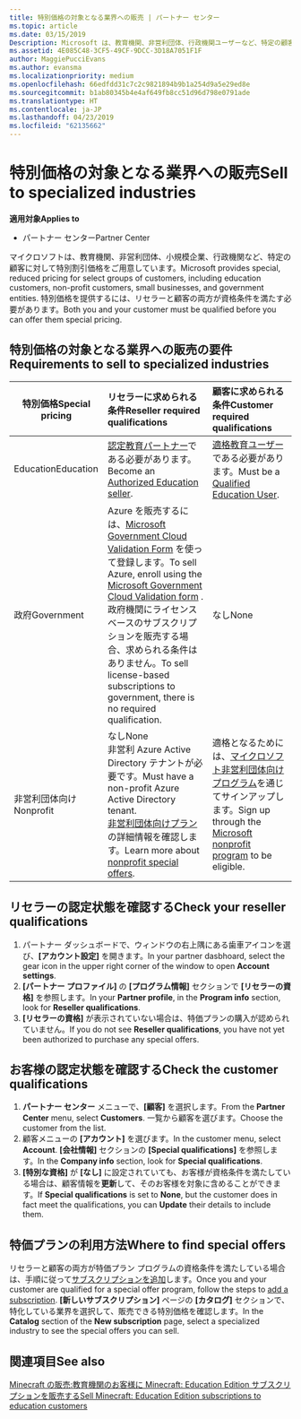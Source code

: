 ```yaml
---
title: 特別価格の対象となる業界への販売 | パートナー センター
ms.topic: article
ms.date: 03/15/2019
Description: Microsoft は、教育機関、非営利団体、行政機関ユーザーなど、特定の顧客に対して特別割引価格をご用意しています。
ms.assetid: 4E085C48-3CF5-49CF-9DCC-3D18A7051F1F
author: MaggiePucciEvans
ms.author: evansma
ms.localizationpriority: medium
ms.openlocfilehash: 66edfdd31c7c2c9821894b9b1a254d9a5e29ed8e
ms.sourcegitcommit: b1ab80345b4e4af649fb8cc51d96d798e0791ade
ms.translationtype: HT
ms.contentlocale: ja-JP
ms.lasthandoff: 04/23/2019
ms.locfileid: "62135662"
---
```

# <a name="sell-to-specialized-industries"></a><span data-ttu-id="e345d-103">特別価格の対象となる業界への販売</span><span class="sxs-lookup"><span data-stu-id="e345d-103">Sell to specialized industries</span></span>

<span data-ttu-id="e345d-104">**適用対象**</span><span class="sxs-lookup"><span data-stu-id="e345d-104">**Applies to**</span></span>

-  <span data-ttu-id="e345d-105">パートナー センター</span><span class="sxs-lookup"><span data-stu-id="e345d-105">Partner Center</span></span>

<span data-ttu-id="e345d-106">マイクロソフトは、教育機関、非営利団体、小規模企業、行政機関など、特定の顧客に対して特別割引価格をご用意しています。</span><span class="sxs-lookup"><span data-stu-id="e345d-106">Microsoft provides special, reduced pricing for select groups of customers, including education customers, non-profit customers, small businesses, and government entities.</span></span> <span data-ttu-id="e345d-107">特別価格を提供するには、リセラーと顧客の両方が資格条件を満たす必要があります。</span><span class="sxs-lookup"><span data-stu-id="e345d-107">Both you and your customer must be qualified before you can offer them special pricing.</span></span> 

## <a name="requirements-to-sell-to-specialized-industries"></a><span data-ttu-id="e345d-108">特別価格の対象となる業界への販売の要件</span><span class="sxs-lookup"><span data-stu-id="e345d-108">Requirements to sell to specialized industries</span></span>

|<span data-ttu-id="e345d-109">**特別価格**</span><span class="sxs-lookup"><span data-stu-id="e345d-109">**Special pricing**</span></span>   |<span data-ttu-id="e345d-110">**リセラーに求められる条件**</span><span class="sxs-lookup"><span data-stu-id="e345d-110">**Reseller required qualifications**</span></span>   |<span data-ttu-id="e345d-111">**顧客に求められる条件**</span><span class="sxs-lookup"><span data-stu-id="e345d-111">**Customer required qualifications**</span></span>   |
|----------------------------|:---------------------------------|:------------------------------------------|
|<span data-ttu-id="e345d-112">Education</span><span class="sxs-lookup"><span data-stu-id="e345d-112">Education</span></span>   |<span data-ttu-id="e345d-113">[認定教育パートナー](https://www.mepn.com)である必要があります。</span><span class="sxs-lookup"><span data-stu-id="e345d-113">Become an [Authorized Education seller](https://www.mepn.com).</span></span>   | <span data-ttu-id="e345d-114">[適格教育ユーザー](https://www.microsoftvolumelicensing.com/DocumentSearch.aspx?Mode=3&DocumentTypeId=7)である必要があります。</span><span class="sxs-lookup"><span data-stu-id="e345d-114">Must be a [Qualified Education User](https://www.microsoftvolumelicensing.com/DocumentSearch.aspx?Mode=3&DocumentTypeId=7).</span></span>   |
|<span data-ttu-id="e345d-115">政府</span><span class="sxs-lookup"><span data-stu-id="e345d-115">Government</span></span>   |<span data-ttu-id="e345d-116">Azure を販売するには、[Microsoft Government Cloud Validation Form](https://azuregov.microsoft.com/csp) を使って登録します。</span><span class="sxs-lookup"><span data-stu-id="e345d-116">To sell Azure, enroll using the [Microsoft Government Cloud Validation form](https://azuregov.microsoft.com/csp) .</span></span> <span data-ttu-id="e345d-117">政府機関にライセンスベースのサブスクリプションを販売する場合、求められる条件はありません。</span><span class="sxs-lookup"><span data-stu-id="e345d-117">To sell license-based subscriptions to government, there is no required qualification.</span></span>|   <span data-ttu-id="e345d-118">なし</span><span class="sxs-lookup"><span data-stu-id="e345d-118">None</span></span>|
|<span data-ttu-id="e345d-119">非営利団体向け</span><span class="sxs-lookup"><span data-stu-id="e345d-119">Nonprofit</span></span>  |<span data-ttu-id="e345d-120">なし</span><span class="sxs-lookup"><span data-stu-id="e345d-120">None</span></span><br><span data-ttu-id="e345d-121">非営利 Azure Active Directory テナントが必要です。</span><span class="sxs-lookup"><span data-stu-id="e345d-121">Must have a non-profit Azure Active Directory tenant.</span></span><br><span data-ttu-id="e345d-122">[非営利団体向けプラン](https://assetsprod.microsoft.com/mpn/en-us/nonprofit-skus-in-csp-faq.pdf)の詳細情報を確認します。</span><span class="sxs-lookup"><span data-stu-id="e345d-122">Learn more about [nonprofit special offers](https://assetsprod.microsoft.com/mpn/en-us/nonprofit-skus-in-csp-faq.pdf).</span></span>   |<span data-ttu-id="e345d-123">適格となるためには、[マイクロソフト非営利団体向けプログラム](https://nonprofit.microsoft.com/#/register)を通じてサインアップします。</span><span class="sxs-lookup"><span data-stu-id="e345d-123">Sign up through the [Microsoft nonprofit program](https://nonprofit.microsoft.com/#/register) to be eligible.</span></span>   |


## <a name="check-your-reseller-qualifications"></a><span data-ttu-id="e345d-124">リセラーの認定状態を確認する</span><span class="sxs-lookup"><span data-stu-id="e345d-124">Check your reseller qualifications</span></span>

1.  <span data-ttu-id="e345d-125">パートナー ダッシュボードで、ウィンドウの右上隅にある歯車アイコンを選び、**[アカウント設定]** を開きます。</span><span class="sxs-lookup"><span data-stu-id="e345d-125">In your partner dasbhoard, select the gear icon in the upper right corner of the window to open **Account settings**.</span></span>
2.  <span data-ttu-id="e345d-126">**[パートナー プロファイル]** の **[プログラム情報]** セクションで **[リセラーの資格]** を参照します。</span><span class="sxs-lookup"><span data-stu-id="e345d-126">In your **Partner profile**, in the **Program info** section, look for **Reseller qualifications**.</span></span>
3.  <span data-ttu-id="e345d-127">**[リセラーの資格]** が表示されていない場合は、特価プランの購入が認められていません。</span><span class="sxs-lookup"><span data-stu-id="e345d-127">If you do not see **Reseller qualifications**, you have not yet been authorized to purchase any special offers.</span></span>

## <a name="check-the-customer-qualifications"></a><span data-ttu-id="e345d-128">お客様の認定状態を確認する</span><span class="sxs-lookup"><span data-stu-id="e345d-128">Check the customer qualifications</span></span>

1.  <span data-ttu-id="e345d-129">**パートナー センター** メニューで、**[顧客]** を選択します。</span><span class="sxs-lookup"><span data-stu-id="e345d-129">From the **Partner Center** menu, select **Customers**.</span></span> <span data-ttu-id="e345d-130">一覧から顧客を選びます。</span><span class="sxs-lookup"><span data-stu-id="e345d-130">Choose the customer from the list.</span></span>
2.  <span data-ttu-id="e345d-131">顧客メニューの **[アカウント]** を選びます。</span><span class="sxs-lookup"><span data-stu-id="e345d-131">In the customer menu, select **Account**.</span></span> <span data-ttu-id="e345d-132">**[会社情報]** セクションの **[Special qualifications]** を参照します。</span><span class="sxs-lookup"><span data-stu-id="e345d-132">In the **Company info** section, look for **Special qualifications**.</span></span>
3.  <span data-ttu-id="e345d-133">**[特別な資格]** が **[なし]** に設定されていても、お客様が資格条件を満たしている場合は、顧客情報を**更新**して、そのお客様を対象に含めることができます。</span><span class="sxs-lookup"><span data-stu-id="e345d-133">If **Special qualifications** is set to **None**, but the customer does in fact meet the qualifications, you can **Update** their details to include them.</span></span>

## <a name="where-to-find-special-offers"></a><span data-ttu-id="e345d-134">特価プランの利用方法</span><span class="sxs-lookup"><span data-stu-id="e345d-134">Where to find special offers</span></span>

<span data-ttu-id="e345d-135">リセラーと顧客の両方が特価プラン プログラムの資格条件を満たしている場合は、手順に従って[サブスクリプションを追加](create-a-new-subscription.md)します。</span><span class="sxs-lookup"><span data-stu-id="e345d-135">Once you and your customer are qualified for a special offer program, follow the steps to [add a subscription](create-a-new-subscription.md).</span></span> <span data-ttu-id="e345d-136">**[新しいサブスクリプション]** ページの **[カタログ]** セクションで、特化している業界を選択して、販売できる特別価格を確認します。</span><span class="sxs-lookup"><span data-stu-id="e345d-136">In the **Catalog** section of the **New subscription** page, select a specialized industry to see the special offers you can sell.</span></span>

## <a name="see-also"></a><span data-ttu-id="e345d-137">関連項目</span><span class="sxs-lookup"><span data-stu-id="e345d-137">See also</span></span>

[<span data-ttu-id="e345d-138">Minecraft の販売:教育機関のお客様に Minecraft: Education Edition サブスクリプションを販売する</span><span class="sxs-lookup"><span data-stu-id="e345d-138">Sell Minecraft: Education Edition subscriptions to education customers</span></span>](minecraft-subscriptions.md)


 

 

 



